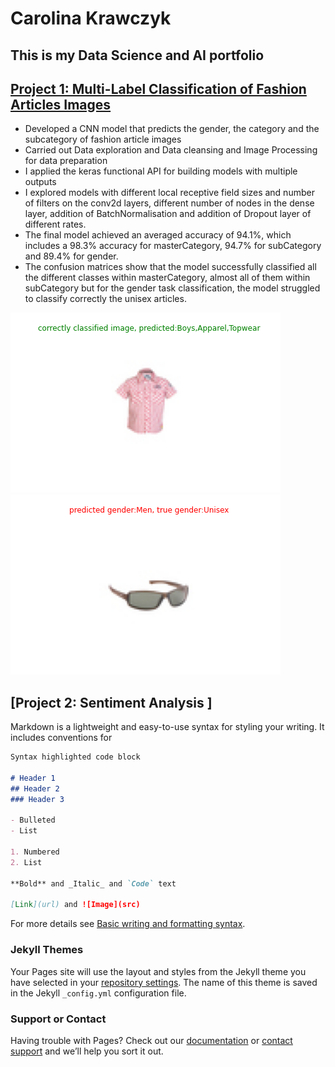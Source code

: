 # Carolina Krawczyk   
## This is my Data Science and AI portfolio


## [Project 1: Multi-Label Classification of Fashion Articles Images](https://github.com/CarolinaKra/FashionArticlesImageClassification)
* Developed a CNN model that predicts the gender, the category and the subcategory of fashion article images
* Carried out Data exploration and Data cleansing and Image Processing for data preparation
* I applied the keras functional API for building models with multiple outputs
* I explored models with different local receptive field sizes and number of filters on the conv2d layers, different number of nodes in the dense layer, addition of BatchNormalisation and addition of Dropout layer of different rates.
* The final model achieved an averaged accuracy of 94.1%, which includes a 98.3% accuracy for masterCategory, 94.7% for subCategory and 89.4% for gender.
* The confusion matrices show that the model successfully classified all the different classes within masterCategory, almost all of them within subCategory but for the gender task classification, the model struggled to classify correctly the unisex articles.

![](/Images/correct0%20(1).png)
![alt text](/Images/incorrectgender%20(1).png)

## [Project 2: Sentiment Analysis ]



Markdown is a lightweight and easy-to-use syntax for styling your writing. It includes conventions for

```markdown
Syntax highlighted code block

# Header 1
## Header 2
### Header 3

- Bulleted
- List

1. Numbered
2. List

**Bold** and _Italic_ and `Code` text

[Link](url) and ![Image](src)
```

For more details see [Basic writing and formatting syntax](https://docs.github.com/en/github/writing-on-github/getting-started-with-writing-and-formatting-on-github/basic-writing-and-formatting-syntax).

### Jekyll Themes

Your Pages site will use the layout and styles from the Jekyll theme you have selected in your [repository settings](https://github.com/CarolinaKra/Carolina_Portfolio/settings/pages). The name of this theme is saved in the Jekyll `_config.yml` configuration file.

### Support or Contact

Having trouble with Pages? Check out our [documentation](https://docs.github.com/categories/github-pages-basics/) or [contact support](https://support.github.com/contact) and we’ll help you sort it out.

